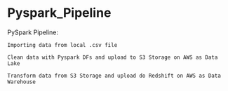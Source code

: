 # Pyspark_Pipeline
PySpark Pipeline:

    Importing data from local .csv file

    Clean data with Pyspark DFs and upload to S3 Storage on AWS as Data Lake

    Transform data from S3 Storage and upload do Redshift on AWS as Data Warehouse 

